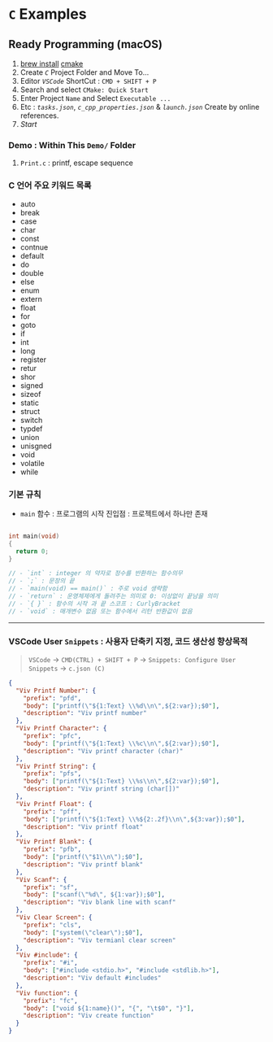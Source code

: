 # `C` Examples

## Ready Programming (macOS)

1. [brew install](https://formulae.brew.sh/) [cmake](https://cmake.org/)
2. Create _`C`_ Project Folder and Move To...
3. Editor _`VSCode`_ ShortCut : `CMD + SHIFT + P`
4. Search and select `CMake: Quick Start`
5. Enter Project `Name` and Select `Executable ...`
6. Etc : _`tasks.json`_, _`c_cpp_properties.json`_ & _`launch.json`_ Create by online references.
7. _Start_

### Demo : Within This `Demo/` Folder

1. `Print.c` : printf, escape sequence

### C 언어 주요 키워드 목록
- auto
- break
- case
- char
- const
- contnue
- default
- do
- double
- else
- enum
- extern
- float
- for
- goto
- if
- int
- long
- register
- retur
- shor
- signed
- sizeof
- static
- struct
- switch
- typdef
- union
- unisgned
- void
- volatile
- while

### 기본 규칙

- `main` 함수 : 프로그램의 시작 진입점 : 프로젝트에서 하나만 존재

```c

int main(void)
{
  return 0;
}

// - `int` : integer 의 약자로 정수를 반환하는 함수의무
// - `;` : 문장의 끝
// - `main(void) == main()` : 주로 void 생략함
// - `return` : 운영체제에게 돌려주는 의미로 0: 이상없이 끝남을 의미
// - `{ }` : 함수의 시작 과 끝 스코프 : CurlyBracket
// - `void` : 매개변수 없음 또는 함수에서 리턴 반환값이 없음
```

---

### VSCode User `Snippets` : 사용자 단축키 지정, 코드 생산성 향상목적

> `VSCode` -> `CMD(CTRL) + SHIFT + P` -> `Snippets: Configure User Snippets` -> `c.json (C)` 
>

```json
{
  "Viv Printf Number": {
    "prefix": "pfd",
    "body": ["printf(\"${1:Text} \\%d\\n\",${2:var});$0"],
    "description": "Viv printf number"
  },
  "Viv Printf Character": {
    "prefix": "pfc",
    "body": ["printf(\"${1:Text} \\%c\\n\",${2:var});$0"],
    "description": "Viv printf character (char)"
  },
  "Viv Printf String": {
    "prefix": "pfs",
    "body": ["printf(\"${1:Text} \\%s\\n\",${2:var});$0"],
    "description": "Viv printf string (char[])"
  },
  "Viv Printf Float": {
    "prefix": "pff",
    "body": ["printf(\"${1:Text} \\%${2:.2f}\\n\",${3:var});$0"],
    "description": "Viv printf float"
  },
  "Viv Printf Blank": {
    "prefix": "pfb",
    "body": ["printf(\"$1\\n\");$0"],
    "description": "Viv printf blank"
  },
  "Viv Scanf": {
    "prefix": "sf",
    "body": ["scanf(\"%d\", ${1:var});$0"],
    "description": "Viv blank line with scanf"
  },
  "Viv Clear Screen": {
    "prefix": "cls",
    "body": ["system(\"clear\");$0"],
    "description": "Viv termianl clear screen"
  },
  "Viv #include": {
    "prefix": "#i",
    "body": ["#include <stdio.h>", "#include <stdlib.h>"],
    "description": "Viv default #includes"
  },
  "Viv function": {
    "prefix": "fc",
    "body": ["void ${1:name}()", "{", "\t$0", "}"],
    "description": "Viv create function"
  }
}
```


